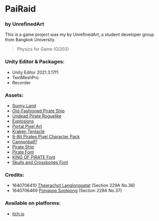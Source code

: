 # PaiRaid
### by UnrefinedArt

This is a game project was my by UnrefinedArt, a student developer group from Bangkok University.

> Physics for Game (GI203)

### Unity Editor & Packages:

- Unity Editor 2021.3.17f1
- TextMeshPro
- Recorder

### Assets:
- [Sunny Land]
- [Old-Fashioned Pirate Ship]
- [Undead Pirate Roguelike]
- [Explosions]
- [Portal Pixel Art]
- [Kraken Tentacle]
- [8-Bit Pirates Pixel Character Pack]
- [Cannonball?]
- [Pirate Ship]
- [Pirate Font]
- [KING OF PIRATE Font]
- [Skulls and Crossbones Font]

### Credits:
- 1640706410 [Theerachot Langlongsatat] (Section 229A No.36)
- 1640706469 [Pongpop Sootpong] (Section 229A No.37)

### Available on platforms:
- [itch.io]

[Sunny Land]: https://assetstore.unity.com/packages/2d/characters/sunny-land-103349
[Old-Fashioned Pirate Ship]: https://opengameart.org/content/old-fashioned-pirate-ship
[Undead Pirate Roguelike]: https://opengameart.org/content/undead-pirate-roguelike
[Explosions]: https://opengameart.org/content/explosions-2
[Portal Pixel Art]: https://tenor.com/view/portal-pixel-art-pixelized-spinning-whirlpool-gif-16926051
[Kraken Tentacle]: https://www.pinterest.com/pin/859132066386395596/
[8-Bit Pirates Pixel Character Pack]: https://assetstore.unity.com/packages/2d/characters/2d-8bit-pixel-character-pack-106860
[Cannonball?]: http://pixelartmaker.com/art/ed1232290c04716
[Pirate Ship]: https://freddy-fazbears-pizza.fandom.com/wiki/Pirate_Ship
[Pirate Font]: https://www.dafontfree.io/pirate-font/
[KING OF PIRATE Font]: https://www.dafontfree.io/king-of-pirate-font/
[Skulls and Crossbones Font]: https://www.fontspace.com/skulls-and-crossbones-font-f40791
[itch.io]: https://physicsforgame-projects.itch.io/pailraid
[Theerachot Langlongsatat]: https://github.com/BriterNC
[Pongpop Sootpong]: https://github.com/Latte1408
